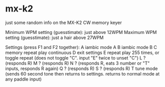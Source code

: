 # mx-k2
just some random info on the MX-K2 CW memory keyer

Minimum WPM setting (guesstimate): just above 12WPM
Maximum WPM setting (guesstimate): just a hair above 27WPM

Settings (press F1 and F2 together):
	A iambic mode A
	B iambic mode B
	C memory repeat play continuous
	D exit settings
	E repeat play 255 times, or toggle repeat (does not toggle "C". input "E" twice to unset "C")
	L ? (responds R)
	M ? (responds R)
	N ? (responds R, eats 3 number or "T" inputs, responds R again)
	Q ? (responds R)
	S ? (responds R)
	T tune mode (sends 60 second tone then returns to settings. returns to normal mode at any paddle input)

